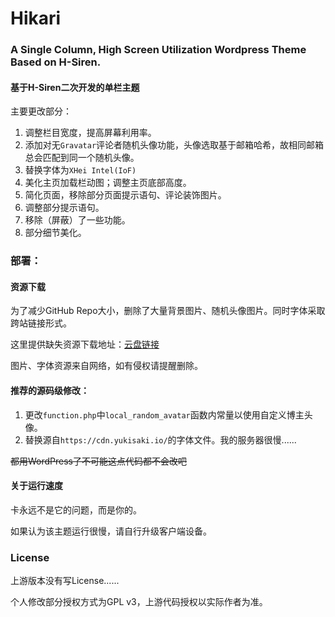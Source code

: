 # Hikari
### A Single Column, High Screen Utilization Wordpress Theme Based on H-Siren.

#### 基于H-Siren二次开发的单栏主题

主要更改部分：

1. 调整栏目宽度，提高屏幕利用率。
2. 添加对无`Gravatar`评论者随机头像功能，头像选取基于邮箱哈希，故相同邮箱总会匹配到同一个随机头像。
3. 替换字体为`XHei Intel(IoF)`
4. 美化主页加载栏动图；调整主页底部高度。
5. 简化页面，移除部分页面提示语句、评论装饰图片。
6. 调整部分提示语句。
7. 移除（屏蔽）了一些功能。
8. 部分细节美化。

### 部署：

#### 资源下载

为了减少GitHub Repo大小，删除了大量背景图片、随机头像图片。同时字体采取跨站链接形式。

这里提供缺失资源下载地址：[云盘链接](https://ss2.yukisaki.io:2333/#s/5-oNqimA)

图片、字体资源来自网络，如有侵权请提醒删除。

#### 推荐的源码级修改：

1. 更改`function.php`中`local_random_avatar`函数内常量以使用自定义博主头像。
2. 替换源自`https://cdn.yukisaki.io/`的字体文件。我的服务器很慢......

~~都用WordPress了不可能这点代码都不会改吧~~

#### 关于运行速度

卡永远不是它的问题，而是你的。

如果认为该主题运行很慢，请自行升级客户端设备。

### License

上游版本没有写License......

个人修改部分授权方式为GPL v3，上游代码授权以实际作者为准。